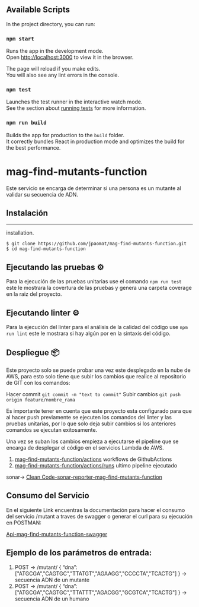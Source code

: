 ## Available Scripts

In the project directory, you can run:

### `npm start`

Runs the app in the development mode.<br />
Open [http://localhost:3000](http://localhost:3000) to view it in the browser.

The page will reload if you make edits.<br />
You will also see any lint errors in the console.

### `npm test`

Launches the test runner in the interactive watch mode.<br />
See the section about [running tests](https://facebook.github.io/create-react-app/docs/running-tests) for more information.

### `npm run build`

Builds the app for production to the `build` folder.<br />
It correctly bundles React in production mode and optimizes the build for the best performance.

# mag-find-mutants-function
Este servicio se encarga de determinar si una persona es un mutante al validar su secuencia de ADN.

## Instalación
***
installation.
```
$ git clone https://github.com/jpaomat/mag-find-mutants-function.git
$ cd mag-find-mutants-function
```
## Ejecutando las pruebas ⚙️

Para la ejecución de las pruebas unitarias use el comando `npm run test` este le mostrara la covertura de las pruebas y genera una carpeta coverage en la raiz del proyecto.

## Ejecutando linter ⚙️

Para la ejecución del linter para el análisis de la calidad del código use `npm run lint` este le mostrara si hay algún por en la sintaxis del código.

## Despliegue 📦

Este proyecto solo se puede probar una vez este desplegado en la nube de AWS, para esto solo tiene que subir los cambios que realice al repositorio de GIT con los comandos:

Hacer commit `git commit -m "text to commit"`
Subir cambios `git push origin feature/nombre_rama`

Es importante tener en cuenta que este proyecto esta configurado para que al hacer push previamente se ejecuten los comandos del linter y las pruebas unitarias, por lo que solo deja subir cambios si los anteriores comandos se ejecutan exitosamente.

Una vez se suban los cambios empieza a ejecutarse el pipeline que se encarga de desplegar el código en el servicios Lambda de AWS.

1. [mag-find-mutants-function/actions](https://github.com/jpaomat/mag-find-mutants-function/actions) workflows de GithubActions 
2. [mag-find-mutants-function/actions/runs](https://github.com/jpaomat/mag-find-mutants-function/actions/runs/1641530241) ultimo pipeline ejecutado

sonar-> [Clean Code-sonar-reporter-mag-find-mutants-function](https://sonarcloud.io/summary/new_code?branch=feature%2FunitTests&id=jpaomat_mag-find-mutants-function)

## Consumo del Servicio
En el siguiente Link encuentras la documentación para hacer el consumo del servicio /mutant a traves de swagger o generar el curl para su ejecución en POSTMAN:

[Api-mag-find-mutants-function-swagger](https://app.swaggerhub.com/apis-docs/jpaomat/mag-mutantns_api/v1)

## Ejemplo de los parámetros de entrada:
1. POST → /mutant/ { “dna”:["ATGCGA","CAGTGC","TTATGT","AGAAGG","CCCCTA","TCACTG"] } -> secuencia ADN de un mutante
2. POST → /mutant/ { “dna”:["ATGCGA","CAGTGC","TTATTT","AGACGG","GCGTCA","TCACTG"] } -> secuencia ADN de un humano
